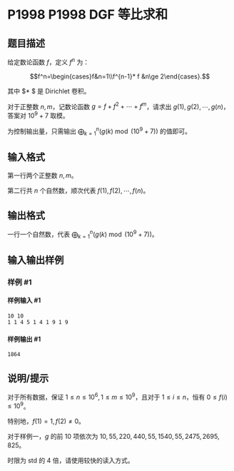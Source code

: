 # P1998 P1998 DGF 等比求和

## 题目描述

给定数论函数 $f$，定义 $f^n$ 为：

$$f^n=\begin{cases}f&n=1\\f^{n-1}* f &n\ge 2\end{cases}.$$

其中 $* $ 是 Dirichlet 卷积。

对于正整数 $n,m$，记数论函数 $g=f+f^2+\cdots+f^m$，请求出 $g(1),g(2),\cdots,g(n)$，答案对 $10^9+7$ 取模。

为控制输出量，只需输出 $\bigoplus_{k=1}^n(g(k)\bmod (10^9+7))$ 的值即可。

## 输入格式

第一行两个正整数 $n,m$。

第二行共 $n$ 个自然数，顺次代表 $f(1),f(2),\cdots,f(n)$。

## 输出格式

一行一个自然数，代表 $\bigoplus_{k=1}^n(g(k)\bmod (10^9+7))$。

## 输入输出样例

### 样例 #1

#### 样例输入 #1

```
10 10
1 1 4 5 1 4 1 9 1 9
```

#### 样例输出 #1

```
1864
```

## 说明/提示

对于所有数据，保证 $1\le n\le 10^6,1\le m\le 10^9$，且对于 $1\le i\le n$，恒有 $0\le f(i)\le 10^9$。

特别地，$f(1)=1,f(2)\neq 0$。

对于样例一，$g$ 的前 $10$ 项依次为 $10, 55, 220, 440, 55, 1540, 55, 2475,2695,825$。

时限为 std 的 4 倍，请使用较快的读入方式。
